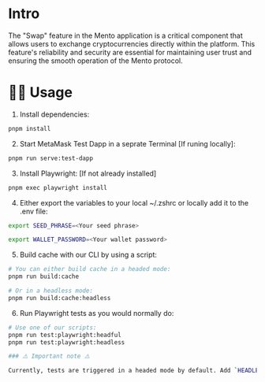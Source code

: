 # Intro

The "Swap" feature in the Mento application is a critical component that allows users to exchange cryptocurrencies directly within the platform. This feature's reliability and security are essential for maintaining user trust and ensuring the smooth operation of the Mento protocol.

# 🧑‍💻 Usage

1. Install dependencies:

```bash
pnpm install
```

2. Start MetaMask Test Dapp in a seprate Terminal [If runing locally]:

```bash
pnpm run serve:test-dapp
```

3. Install Playwright: [If not already installed]

```bash
pnpm exec playwright install
```

4. Either export the variables to your local ~/.zshrc or locally add it to the .env file:

```bash
export SEED_PHRASE=<Your seed phrase>
```

```bash
export WALLET_PASSWORD=<Your wallet password>
```

5. Build cache with our CLI by using a script:

```bash
# You can either build cache in a headed mode:
pnpm run build:cache

# Or in a headless mode:
pnpm run build:cache:headless
```

6. Run Playwright tests as you would normally do:

```bash
# Use one of our scripts:
pnpm run test:playwright:headful
pnpm run test:playwright:headless

### ⚠️ Important note ⚠️

Currently, tests are triggered in a headed mode by default. Add `HEADLESS=true` to run them in a headless mode.
```

